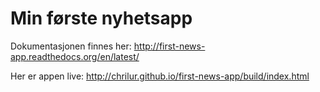 Min første nyhetsapp
====================

Dokumentasjonen finnes her:
http://first-news-app.readthedocs.org/en/latest/

Her er appen live: http://chrilur.github.io/first-news-app/build/index.html
